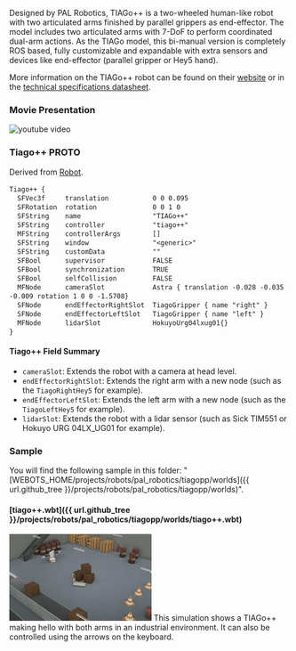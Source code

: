 Designed by PAL Robotics, TIAGo++ is a two-wheeled human-like robot with two articulated arms finished by parallel grippers as end-effector.
The model includes two articulated arms with 7-DoF to perform coordinated dual-arm actions.
As the TIAGo model, this bi-manual version is completely ROS based, fully customizable and expandable with extra sensors and devices like end-effector (parallel gripper or Hey5 hand).

More information on the TIAGo++ robot can be found on their [website](http://blog.pal-robotics.com/tiago-bi-manual-robot-research/) or in the [technical specifications datasheet](https://pal-robotics.com/wp-content/uploads/2022/04/Datasheet_TIAGo.pdf).

### Movie Presentation

![youtube video](https://www.youtube.com/watch?v=2KYpuaREQm0)

### Tiago++ PROTO

Derived from [Robot](https://cyberbotics.com/doc/reference/robot).
```
Tiago++ {
  SFVec3f     translation           0 0 0.095
  SFRotation  rotation              0 0 1 0
  SFString    name                  "TIAGo++"
  SFString    controller            "tiago++"
  MFString    controllerArgs        []
  SFString    window                "<generic>"
  SFString    customData            ""
  SFBool      supervisor            FALSE
  SFBool      synchronization       TRUE
  SFBool      selfCollision         FALSE
  MFNode      cameraSlot            Astra { translation -0.028 -0.035 -0.009 rotation 1 0 0 -1.5708}
  SFNode      endEffectorRightSlot  TiagoGripper { name "right" }
  SFNode      endEffectorLeftSlot   TiagoGripper { name "left" }
  MFNode      lidarSlot             HokuyoUrg04lxug01{}
}
```

#### Tiago++ Field Summary

- `cameraSlot`: Extends the robot with a camera at head level.
- `endEffectorRightSlot`: Extends the right arm with a new node (such as the `TiagoRightHey5` for example).
- `endEffectorLeftSlot`: Extends the left arm with a new node (such as the `TiagoLeftHey5` for example).
- `lidarSlot`: Extends the robot with a lidar sensor (such as Sick TIM551 or Hokuyo URG 04LX_UG01 for example).

### Sample

You will find the following sample in this folder: "[WEBOTS\_HOME/projects/robots/pal\_robotics/tiagopp/worlds]({{ url.github_tree }}/projects/robots/pal_robotics/tiagopp/worlds)".

#### [tiago++.wbt]({{ url.github_tree }}/projects/robots/pal_robotics/tiagopp/worlds/tiago++.wbt)

![tiago++.wbt.png](images/tiago++/tiago++.wbt.thumbnail.jpg) This simulation shows a TIAGo++ making hello with both arms in an industrial environment.
It can also be controlled using the arrows on the keyboard.
